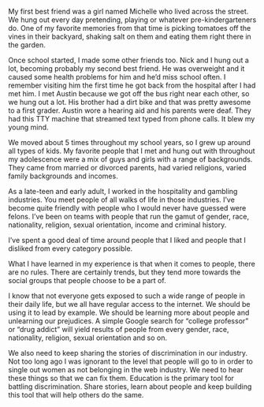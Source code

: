 

My first best friend was a girl named Michelle who lived across the street. We hung out every day pretending,
playing or whatever pre-kindergarteners do. One of my favorite memories from that time is picking tomatoes off
the vines in their backyard, shaking salt on them and eating them right there in the garden. 

Once school started, I made some other friends too. Nick and I hung out a lot, becoming probably my second
best friend. He was overweight and it caused some health problems for him and he’d miss school often. I
remember visiting him the first time he got back from the hospital after I had met him. I met Austin because
we got off the bus right near each other, so we hung out a lot. His brother had a dirt bike and that was
pretty awesome to a first grader. Austin wore a hearing aid and his parents were deaf. They had this TTY
machine that streamed text typed from phone calls. It blew my young mind.

We moved about 5 times throughout my school years, so I grew up around all types of kids. My favorite people
that I met and hung out with throughout my adolescence were a mix of guys and girls with a range of
backgrounds. They came from married or divorced parents, had varied religions, varied family backgrounds and
incomes.

As a late-teen and early adult, I worked in the hospitality and gambling industries. You meet people of all
walks of life in those industries. I’ve become quite friendly with people who I would never have guessed
were felons. I’ve been on teams with people that run the gamut of gender, race, nationality, religion,
sexual orientation, income and criminal history. 

I’ve spent a good deal of time around people that I liked and people that I disliked from every category
possible. 

What I have learned in my experience is that when it comes to people, there are no rules. There are certainly
trends, but they tend more towards the social groups that people choose to be a part of. 

I know that not everyone gets exposed to such a wide range of people in their daily life, but we all have
regular access to the internet. We should be using it to lead by example. We should be learning more about
people and unlearning our prejudices. A simple Google search for “college professor” or “drug addict”
will yield results of people from every gender, race, nationality, religion, sexual orientation and so on.


We also need to keep sharing the stories of discrimination in our industry. Not too long ago I was ignorant to
the level that people will go to in order to single out women as not belonging in the web industry. We need to
hear these things so that we can fix them. Education is the primary tool for battling discrimination. Share
stories, learn about people and keep building this tool that will help others do the same.